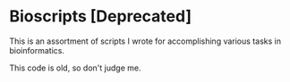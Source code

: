 # Bioscripts [Deprecated]

This is an assortment of scripts I wrote for accomplishing various tasks in bioinformatics. 

This code is old, so don't judge me. 
